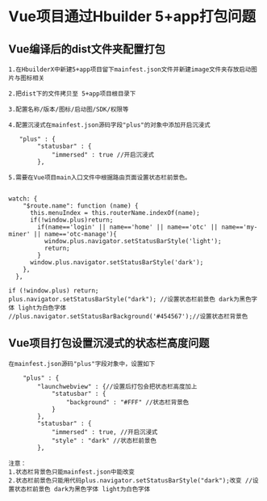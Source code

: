 # Vue项目通过Hbuilder 5+app打包问题
## Vue编译后的dist文件夹配置打包
	1.在HbuilderX中新建5+app项目留下mainfest.json文件并新建image文件夹存放启动图片与图标相关
	
	2.把dist下的文件拷贝至 5+app项目根目录下
	
	3.配置名称/版本/图标/启动图/SDK/权限等
	
	4.配置沉浸式在mainfest.json源码字段"plus"的对象中添加开启沉浸式
```
   "plus" : {
		"statusbar" : {
		    "immersed" : true //开启沉浸式
		},
```
	5.需要在Vue项目main入口文件中根据路由页面设置状态栏前景色。
```

watch: {
    "$route.name": function (name) {
      this.menuIndex = this.routerName.indexOf(name);
      if(!window.plus)return;
        if(name=='login' || name=='home' || name=='otc' || name=='my-miner' || name=='otc-manage'){
          window.plus.navigator.setStatusBarStyle('light');
          return;
        }
      window.plus.navigator.setStatusBarStyle('dark');
    },
  },
  
if (!window.plus) return;
plus.navigator.setStatusBarStyle("dark"); //设置状态栏前景色 dark为黑色字体 light为白色字体
//plus.navigator.setStatusBarBackground('#454567');//设置状态栏背景色
```

## Vue项目打包设置沉浸式的状态栏高度问题
	在mainfest.json源码"plus"字段对象中，设置如下
```
    "plus" : {
        "launchwebview" : {//设置后打包会把状态栏高度加上
            "statusbar" : {
                "background" : "#FFF" //状态栏背景色
            }
        },
        "statusbar" : {
            "immersed" : true, //开启沉浸式
            "style" : "dark" //状态栏前景色
        },
```
	注意：
	1.状态栏背景色只能mainfest.json中能改变
	2.状态栏前景色只能用代码plus.navigator.setStatusBarStyle("dark");改变 //设置状态栏前景色 dark为黑色字体 light为白色字体